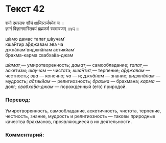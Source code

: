 # Текст 42

शमो दमस्तपः शौचं क्षान्तिरार्जवमेव च ।  
ज्ञानं विज्ञानमास्तिक्यं ब्रह्मकर्म स्वभावजम् ॥४२॥

ш́амо дамас тапат̣ ш́аучам̇  
кша̄нтир а̄рджавам эва ча  
джн̃а̄нам̇ виджн̃а̄нам а̄стикйам̇  
брахма-карма свабха̄ва-джам

_ш́амат̣_ — умиротворенность; _дамат̣_ — самообладание; _тапат̣_ — аскетизм; _ш́аучам_ — чистота; _кша̄нтит̣_ — терпение; _а̄рджавам_ — честность; _эва_ — конечно; _ча_ — и; _джн̃а̄нам_ — знание; _виджн̃а̄нам_ — мудрость; _а̄стикйам_ — религиозность; _брахма_ — брахмана; _карма_ — долг; _свабха̄ва-джам_ — порожденный (его) природой.

### Перевод:

Умиротворенность, самообладание, аскетичность, чистота, терпение, честность, знание, мудрость и религиозность — таковы природные качества брахманов, проявляющиеся в их деятельности.

### Комментарий:

